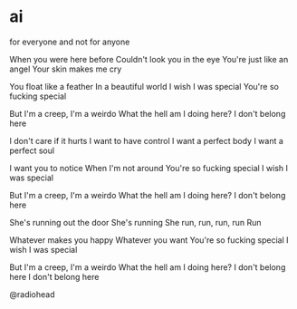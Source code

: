 # ai
for everyone and not for anyone

When you were here before
Couldn't look you in the eye
You're just like an angel
Your skin makes me cry

You float like a feather
In a beautiful world
I wish I was special
You're so fucking special

But I'm a creep, I'm a weirdo
What the hell am I doing here?
I don't belong here

I don't care if it hurts
I want to have control
I want a perfect body
I want a perfect soul

I want you to notice
When I'm not around
You're so fucking special
I wish I was special

But I'm a creep, I'm a weirdo
What the hell am I doing here?
I don't belong here

She's running out the door
She's running
She run, run, run, run
Run

Whatever makes you happy
Whatever you want
You're so fucking special
I wish I was special

But I'm a creep, I'm a weirdo
What the hell am I doing here?
I don't belong here
I don't belong here

@radiohead 

